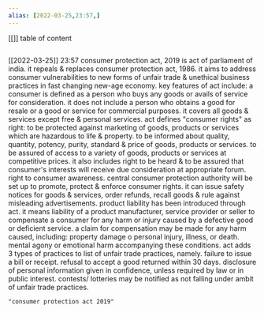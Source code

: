```yaml
---
alias: [2022-03-25,23:57,]
---
```

[[]]
table of content
```toc
```

[[2022-03-25]] 23:57
consumer protection act, 2019 is act of parliament of india. it repeals & replaces consumer protection act, 1986.
it aims to address consumer vulnerabilities to new forms of unfair trade & unethical business practices in fast changing new-age economy.
key features of act include:
a consumer is defined as a person who buys any goods or avails of service for consideration.
it does not include a person who obtains a good for resale or a good or service for commercial purposes.
it covers all goods & services except free & personal services.
act defines "consumer rights" as right:
to be protected against marketing of goods, products or services which are hazardous to life & property.
to be informed about quality, quantity, potency, purity, standard & price of goods, products or services.
to be assured of access to a variety of goods, products or services at competitive prices.
it also includes right to be heard & to be assured that consumer's interests will receive due consideration at appropriate forum.
right to consumer awareness.
central consumer protection authority will be set up to promote, protect & enforce consumer rights. it can issue safety notices for goods & services, order refunds, recall goods & rule against
misleading advertisements.
product liability has been introduced through act. 
it means liability of a product manufacturer, service provider or seller to compensate a consumer for any harm or injury caused by a defective good or deficient service. a claim for compensation
may be made for any harm caused, including:
property damage o personal injury, illness, or death.
mental agony or emotional harm accompanying these conditions.
act adds 3 types of practices to list of unfair trade practices, namely.
failure to issue a bill or receipt.
refusal to accept a good returned within 30 days.
disclosure of personal information given in confidence, unless required by law or in public interest.
contests/ lotteries may be notified as not falling under ambit of unfair trade practices.
```query
"consumer protection act 2019"
```
